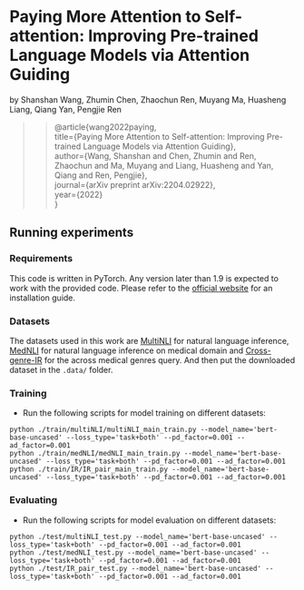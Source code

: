 # Paying More Attention to Self-attention: Improving Pre-trained Language Models via Attention Guiding

by Shanshan Wang, Zhumin Chen, Zhaochun Ren, Muyang Ma, Huasheng Liang, Qiang Yan, Pengjie Ren
>>@article{wang2022paying,\
>>  title={Paying More Attention to Self-attention: Improving Pre-trained Language Models via Attention Guiding},\
>>  author={Wang, Shanshan and Chen, Zhumin and Ren, Zhaochun and Ma, Muyang and Liang, Huasheng and Yan, Qiang and Ren, Pengjie},\
>>  journal={arXiv preprint arXiv:2204.02922},\
>>  year={2022}\
>>}


## Running experiments

### Requirements
This code is written in PyTorch. Any version later than 1.9 is expected to work with the provided code. Please refer to the [official website](https://pytorch.org/) for an installation guide.

### Datasets
The datasets used in this work are [MultiNLI](https://cims.nyu.edu/~sbowman/multinli/) for natural language inference, [MedNLI](https://physionet.org/content/mednli/1.0.0/) for natural language inference on medical domain and [Cross-genre-IR](https://drive.google.com/drive/folders/1PFfwaBehlQP6T-q6QwJYVtj7RACVzwtL) for the across medical genres query. 
And then put the downloaded dataset in the `.data/` folder.

### Training
+ Run the following scripts for model training on different datasets:

```
python ./train/multiNLI/multiNLI_main_train.py --model_name='bert-base-uncased' --loss_type='task+both' --pd_factor=0.001 --ad_factor=0.001
python ./train/medNLI/medNLI_main_train.py --model_name='bert-base-uncased' --loss_type='task+both' --pd_factor=0.001 --ad_factor=0.001
python ./train/IR/IR_pair_main_train.py --model_name='bert-base-uncased' --loss_type='task+both' --pd_factor=0.001 --ad_factor=0.001
```
### Evaluating
+ Run the following scripts for model evaluation on different datasets:
```
python ./test/multiNLI_test.py --model_name='bert-base-uncased' --loss_type='task+both' --pd_factor=0.001 --ad_factor=0.001
python ./test/medNLI_test.py --model_name='bert-base-uncased' --loss_type='task+both' --pd_factor=0.001 --ad_factor=0.001
python ./test/IR_pair_test.py --model_name='bert-base-uncased' --loss_type='task+both' --pd_factor=0.001 --ad_factor=0.001
```
